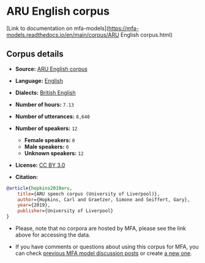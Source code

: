 
# ARU English corpus

[Link to documentation on mfa-models](https://mfa-models.readthedocs.io/en/main/corpus/ARU English corpus.html)

## Corpus details

- **Source:** [ARU English corpus](http://datacat.liverpool.ac.uk/681/)
- **Language:** [English](https://en.wikipedia.org/wiki/English_language)
- **Dialects:** [British English](https://en.wikipedia.org/wiki/British_English)
- **Number of hours:** `7.13`
- **Number of utterances:** `8,640`
- **Number of speakers:** `12`
  - **Female speakers:** `0`
  - **Male speakers:** `0`
  - **Unknown speakers:** `12`
- **License:** [CC BY 3.0](https://creativecommons.org/licenses/by/3.0/)

- **Citation:**
```bibtex
@article{hopkins2019aru,
	title={ARU speech corpus (University of Liverpool)},
	author={Hopkins, Carl and Graetzer, Simone and Seiffert, Gary},
	year={2019},
	publisher={University of Liverpool}
}

```

- Please, note that no corpora are hosted by MFA, please see the link above for accessing the data.

- If you have comments or questions about using this corpus for MFA, you can check [previous MFA model discussion posts](https://github.com/MontrealCorpusTools/mfa-models/discussions?discussions_q=ARU+English+corpus) or create [a new one](https://github.com/MontrealCorpusTools/mfa-models/discussions/new).
